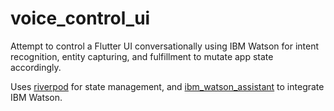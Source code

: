 # voice_control_ui
Attempt to control a Flutter UI conversationally using IBM Watson for intent recognition, entity capturing, and fulfillment to mutate app state accordingly.

Uses [riverpod](https://pub.dev/packages/hooks_riverpod) for state management, and [ibm_watson_assistant](https://pub.dev/packages/ibm_watson_assistant) to integrate IBM Watson.